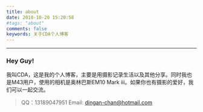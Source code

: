 ```yaml
---
title: about
date: 2018-10-20 15:20:58
#tags: "about"
comments: false
keywords: 关于CDA个人博客
---
```

********
### Hey Guy!
  我叫CDA，这是我的个人博客，主要是用摄影记录生活以及其他分享。同时我也是M43用户，使用的相机是奥林巴斯EM10 Mark iii。如果你也有摄影的爱好，我们可以一起交流。
>QQ：13189047951
 Email: dingan-chan@hotmail.com
